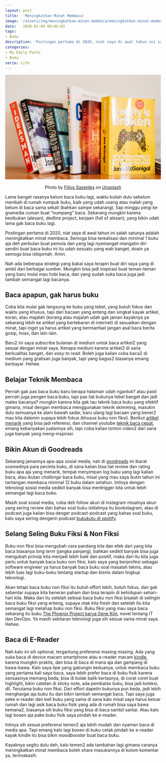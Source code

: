 ```yaml
---
layout: post
title:  'Meningkatkan Minat Membaca'
image: '/assets/img/meningkatkan-minat-membaca/meningkatkan-minat-membaca.jpg'
date:   2020-01-09 00:05:03
tags:
- Buku
description: 'Postingan pertama di 2020, niat saya di awal tahun ini salah satunya adalah meningkatkan minat membaca.'
categories:
- My Daily Posts
- Buku
serie: Life
---
```


![cover](/assets/img/meningkatkan-minat-membaca/meningkatkan-minat-membaca.jpg)

<p style="text-align: center;">Photo by <a target="_blank" href="https://unsplash.com/@filios_sazeides">Filios Sazeides</a> on <a target="_blank" href="https://unsplash.com/photos/PBb5RPeGpDA">Unsplash</a></p>

Lama banget rasanya belum baca buku lagi, waktu kuliah dulu sebelum menikah di rumah numpuk buku, baik yang udah usang atau malah yang belum di baca sama sekali (bahkan sampe sekarang), tiap minggu pergi ke gramedia cuman buat “numpang” baca. Sekarang mungkin karena kesibukan (alesan), dedline project, kerjaan (full of alesan), yang bikin udah lama gak baca buku lagi.

Postingan pertama di 2020, niat saya di awal tahun ini salah satunya adalah meningkatkan minat membaca. Semoga bisa terealisasi dan minimal 1 buku aja deh perbulan buat pemula dan yang lagi nyemangat-mangatin diri sendiri buat baca buku ini itu udah sesuatu yang wah banget, doain ya semoga bisa istiqomah. Amin.

Nah ada beberapa strategi yang bakal saya terapin buat diri saya yang di ambil dari berbagai sumber. Mungkin bisa jadi inspirasi buat teman-teman yang baru mulai mau hobi baca, dan yang sudah suka baca juga jadi tambah semangat lagi bacanya.


## Baca apapun, gak harus buku

Coba kita mulai gak langsung ke buku yang tebel, yang butuh fokus dan waktu yang khusus, tapi dari bacaan yang enteng dan singkat kayak artikel, koran, atau majalah (korang atau majalah udah gak jaman kayaknya ya sekarang lebih ke artikel yang bertebaran di internet) di sesuaikan dengan minat, tapi inget ya harus artikel yang bermanfaat jangan asal baca berita gosip, hoax, dan lain-lain.

Baru2 ini saya subscribe bulanan di medium untuk baca artikel2 yang sesuai dengan minat saya. Kenapa medium karena artikel2 di sana berkualitas banget, dan *easy to read*. Boleh juga kalian coba baca2 di medium yang gratisan juga banyak, tapi yang bagus2 biasanya emang berbayar. Hehee.


## Belajar Teknik Membaca

Pernah gak pas baca buku baru berapa halaman udah ngantuk? atau pasti pernah juga pengen baca buku, tapi pas liat bukunya tebel banget dan jadi males bacanya? mungkin karena kita gak tau teknik baca buku yang efektif gimana, misal dengan membaca menggunakan teknik skimming, masukin dulu semuanya ke alam bawah sadar, baru ulang lagi bacaan yang bener2 mau kita dalemin supaya lebih fokus (khusus buku non fiksi). Berikut [artikel menarik](https://medium.com/the-mission/how-to-read-the-right-way-a-complete-guide-82042876be2c) yang bisa jadi referensi, dan channel youtube [teknik baca cepat](https://www.youtube.com/watch?v=ToGYiWRsfRA), emang kebanyakan jualannya sih, tapi coba kalian tonton video2 dari sana juga banyak yang meng-inspirasi.


## Bikin Akun di Goodreads

Sekarang jamannya apa-apa sosial media, nah di [goodreads](https://www.goodreads.com/) ini ibarat sosmednya para pecinta buku, di sana kalian bisa liat review dan rating buku apa aja yang menarik, tempat menyimpan log buku yang lagi kalian baca, atau ikutan *challenge* baca buku, misal yang mau saya ikutin tahun ini tantangan membaca minimal 12 buku dalam setahun. Intinya dengan teknologi sosial media sedikit banyak bisa mentrigger kita untuk lebih semangat lagi baca buku.

Masih soal sosial media, coba deh follow akun di instagram misalnya akun yang sering review dan bahas soal buku istilahnya itu bookstagram, atau di podcast juga kalian bisa denger podcast-podcast yang bahas soal buku, kalo saya sering dengerin podcast [bukukutu di spotify](https://open.spotify.com/show/3w5zKrbQ6kgB0RKI7lt1d4).


## Selang Seling Buku Fiksi & Non Fiksi

Buku non fiksi bisa mengubah cara pandang kita dan efek dari yang kita baca biasanya *long term* (jangka panjang), bahkan sedikit banyak bisa juga mengubah prinsip kita menjadi lebih baik dan positif, maka dari itu kita juga perlu untuk banyak baca buku non fiksi, kalo saya yang berprofesi sebagai software engineer ya harus banyak baca buku soal masalah teknis, atau lebih luas lagi buku-buku tentang startup dan bisnis dalam lingkup teknologi.

Akan tetapi baca buku non fiksi itu butuh effort lebih, butuh fokus, dan gak sebentar supaya kita beneran paham dan bisa terapin di kehidupan sehari-hari kita. Maka dari itu setelah selesai baca buku non fiksi bisalah di selingin baca buku fiksi yang enteng, supaya otak kita fresh dan setelah itu kita semangat lagi melahap buku non fiksi. Buku fiksi yang mau saya baca sekarang itu buku [The Phoenix Project karya Gene Kim](https://www.amazon.com/Phoenix-Project-DevOps-Helping-Business/dp/0988262592), novel tentang IT dan DevOps. Ya masih sekitaran teknologi juga sih sesuai sama minat saya. Hehee.


## Baca di E-Reader

Nah kalo ini sih optional, tergantung preferensi masing-masing. Ada yang suka baca di device macam smartphone atau e-reader macam [kindle](https://www.amazon.com/dp/B07CXG6C9W?ref=ods_ucc_eink_pprwhite_nrc_ucc), karena mungkin praktis, dan bisa di baca di mana aja dan gampang di bawa-bawa. Kalo saya tipe yang gabungin keduanya, untuk membaca buku yang pertama kali saya baca, saya lebih prefer baca di buku fisik karena sensasinya memang beda, bisa di bolak balik kertasnya, di corat coret buat highlight, bikin catetan di sticky note, ada pembatas buku, bisa jadi koleksi, dll. Terutama buku non fiksi. Dari effort dapetin bukunya pun beda, jadi lebih menghargai aja buku itu dan bikin tambah semangat baca. Tapi saya juga peke e-reader dan beli buku yang sama di sana kalo misal saya harus keluar rumah dan lagi asik baca buku fisik yang ada di rumah bisa saya bawa kemana2, biasanya sih buku fiksi yang bisa di baca sambil santai. Atau kalo lagi bosen aja pake buku fisik saya pindah ke e-reader.

Intinya sih sesuai preferensi temen2 aja lebih mudah dan nyaman baca di media apa. Tapi emang kalo lagi bosen di buku cetak pindah ke e-reader kayak kindle itu bisa bikin *moodbooster* buat baca buku.


Kayaknya segitu dulu deh, kalo temen2 ada tambahan lagi gimana caranya meningkatkan minat membaca boleh share masukannya di kolom komentar ya, terimakasih.
